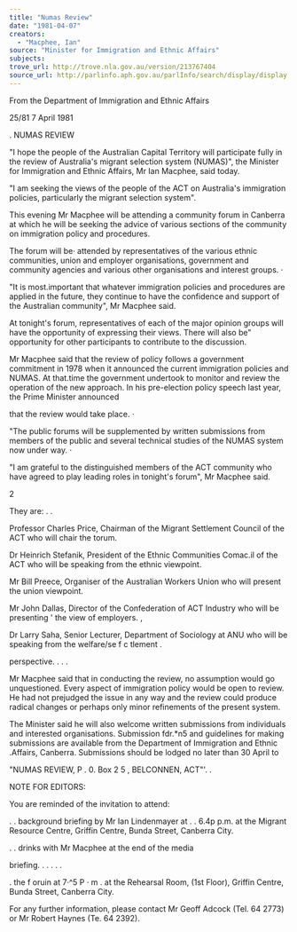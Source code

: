 ```yaml
---
title: "Numas Review"
date: "1981-04-07"
creators:
  - "Macphee, Ian"
source: "Minister for Immigration and Ethnic Affairs"
subjects:
trove_url: http://trove.nla.gov.au/version/213767404
source_url: http://parlinfo.aph.gov.au/parlInfo/search/display/display.w3p;query=Id%3A%22media/pressrel/HPR08009922%22
---
```


 From the Department of Immigration  and Ethnic Affairs

 25/81 7 April 1981

 .  NUMAS REVIEW

 "I hope the people of the Australian Capital Territory will  participate fully in the review of Australia's migrant selection  system (NUMAS)", the Minister for Immigration and Ethnic Affairs, Mr Ian Macphee, said today.

 "I am seeking the views of the people of the ACT on Australia's  immigration policies, particularly the migrant selection system".

 This evening Mr Macphee will be attending a community forum in  Canberra at which he will be seeking the advice of various  sections of the community on immigration policy and procedures.

 The forum will be· attended by representatives of the various  ethnic communities, union and employer organisations, government  and community agencies and various other organisations and  interest groups. ·

 "It is most.important that whatever immigration policies and  procedures are applied in the future, they continue to have the  confidence and support of the Australian community", Mr Macphee said.

 At tonight's forum, representatives of each of the major opinion  groups will have the opportunity of expressing their views. There will also be" opportunity for other participants to contribute  to the discussion.

 Mr Macphee said that the review of policy follows a government  commitment in 1978 when it announced the current immigration  policies and NUMAS. At that.time the government undertook to  monitor and review the operation of the new approach. In his  pre-election policy speech last year, the Prime Minister announced 

 that the review would take place. ·

 "The public forums will be supplemented by written submissions  from members of the public and several technical studies of the  NUMAS system now under way. ·

 "I am grateful to the distinguished members of the ACT community  who have agreed to play leading roles in tonight's forum", Mr Macphee said.

 2

 They are: .  .

 Professor Charles Price,  Chairman of the Migrant Settlement  Council of the ACT who will chair the torum.

 Dr Heinrich Stefanik, President of the Ethnic Communities Comac.il  of the ACT who will be speaking from the ethnic viewpoint.

 Mr Bill Preece, Organiser of the Australian Workers Union who  will present the union viewpoint.

 Mr John Dallas, Director of the Confederation of ACT Industry  who will be presenting '  the view of employers.  ,

 Dr Larry Saha, Senior Lecturer, Department of Sociology at ANU who will be speaking from the welfare/se f c  tlement .

 perspective.  .  .  .

 Mr Macphee said that in conducting the review, no assumption  would go unquestioned. Every aspect of immigration policy  would be open to review.  He had not prejudged the issue in  any way and the review could produce radical changes or  perhaps only minor refinements of the present system.

 The Minister said he will also welcome written submissions  from individuals and interested organisations. Submission  fdr.*n5 and guidelines for making submissions are available from  the Department of Immigration and Ethnic .Affairs,  Canberra.   Submissions should be lodged no later than 30 April to 

 "NUMAS REVIEW, P .  0. Box 2 5 , BELCONNEN,  ACT"'. .

 NOTE FOR EDITORS:

 You are reminded of the invitation to attend:

 . .  background briefing by Mr Ian Lindenmayer at .  .  6.4p p.m. at the Migrant Resource Centre, Griffin Centre, Bunda Street,  Canberra City.

 . .  drinks with Mr Macphee at the end of the media

 briefing. .  .  .  .  .

 . the f oruin at 7·^5 P ·  m .  at the Rehearsal Room, (1st Floor), Griffin Centre, Bunda Street,  Canberra City.

 For any further information, please contact Mr Geoff Adcock  (Tel. 64 2773) or Mr Robert Haynes (Te. 64 2392).

 

